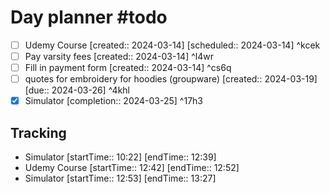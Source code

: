 # Day planner #todo 
- [ ] Udemy Course [created:: 2024-03-14]  [scheduled:: 2024-03-14] ^kcek
- [ ] Pay varsity fees  [created:: 2024-03-14] ^l4wr
- [ ] Fill in payment form  [created:: 2024-03-14] ^cs6q
- [ ] quotes for embroidery for hoodies (groupware)  [created:: 2024-03-19]  [due:: 2024-03-26] ^4khl
- [x] Simulator  [completion:: 2024-03-25] ^17h3

## Tracking
- Simulator [startTime:: 10:22] [endTime:: 12:39]
- Udemy Course [startTime:: 12:42] [endTime:: 12:52]
- Simulator [startTime:: 12:53] [endTime:: 13:27]